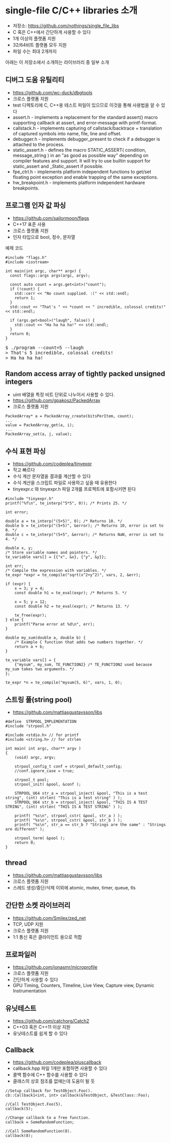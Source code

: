 #  single-file C/C++ libraries 소개
- 저장소: https://github.com/nothings/single_file_libs  
- C 혹은 C++에서 간단하게 사용할 수 있다
- 1개 이상의 플랫폼 지원
- 32/64비트 플랫폼 모두 지원
- 파일 수는 최대 2개까지
  
아래는 이 저장소에서 소개하는 라이브러리 중 일부 소개  

## 디버그 도움 유틸리티
- https://github.com/wc-duck/dbgtools
- 크로스 플랫폼 지원
- test 디렉토리에 C, C++용 테스트 파일이 있으므로 이것을 통해 사용법을 알 수 있다
- assert.h - implements a replacement for the standard assert() macro supporting callback at assert, and error-message with printf-format.
- callstack.h - implements capturing of callstack/backtrace + translation of captured symbols into name, file, line and offset.
- debugger.h - implements debugger_present to check if a debugger is attached to the process.
- static_assert.h - defines the macro STATIC_ASSERT( condition, message_string ) in an "as good as possible way" depending on compiler features and support. It will try to use builtin support for static_assert and _Static_assert if possible.
- fpe_ctrl.h - implements platform independent functions to get/set floating point exception and enable trapping of the same exceptions.
- hw_breakpoint.h - implements platform independent hardware breakpoints. 


## 프로그램 인자 값 파싱
- https://github.com/sailormoon/flags  
- C++17 표준 사용
- 크로스 플랫폼 지원
- 인자 타입으로 bool, 정수, 문자열   
  
예제 코드  
```
#include "flags.h"
#include <iostream>

int main(int argc, char** argv) {
  const flags::args args(argc, argv);

  const auto count = args.get<int>("count");
  if (!count) {
    std::cerr << "No count supplied. :(" << std::endl;
    return 1;
  }
  std::cout << "That's " << *count << " incredible, colossal credits!" << std::endl;

  if (args.get<bool>("laugh", false)) {
    std::cout << "Ha ha ha ha!" << std::endl;
  }
  return 0;
}
```  
  
<pre>
$ ./program --count=5 --laugh
> That's 5 incredible, colossal credits!
> Ha ha ha ha!
</pre>  
  

## Random access array of tightly packed unsigned integers
- uint 배열을 특정 비트 단위로 나누어서 사용할 수 있다.
- https://github.com/gpakosz/PackedArray  
- 크로스 플랫폼 지원
  
```
PackedArray* a = PackedArray_create(bitsPerItem, count);
...
value = PackedArray_get(a, i);
...
PackedArray_set(a, j, value);
```  
  

## 수식 표현 파싱 
- https://github.com/codeplea/tinyexpr  
- 작고 빠르다
- 수식 계산 문자열을 결과를 계산할 수 있다
- 수식 계산을 스크립트 파일로 사용하고 싶을 때 유용한다
- tinyexpr.c 와 tinyexpr.h 파일 2개를 프로젝트에 포함시키면 된다
  
```
#include "tinyexpr.h"
printf("%f\n", te_interp("5*5", 0)); /* Prints 25. */
```  
  
```
int error;

double a = te_interp("(5+5)", 0); /* Returns 10. */
double b = te_interp("(5+5)", &error); /* Returns 10, error is set to 0. */
double c = te_interp("(5+5", &error); /* Returns NaN, error is set to 4. */
```
  
```
double x, y;
/* Store variable names and pointers. */
te_variable vars[] = {{"x", &x}, {"y", &y}};

int err;
/* Compile the expression with variables. */
te_expr *expr = te_compile("sqrt(x^2+y^2)", vars, 2, &err);

if (expr) {
    x = 3; y = 4;
    const double h1 = te_eval(expr); /* Returns 5. */

    x = 5; y = 12;
    const double h2 = te_eval(expr); /* Returns 13. */

    te_free(expr);
} else {
    printf("Parse error at %d\n", err);
}
```
  
```
double my_sum(double a, double b) {
    /* Example C function that adds two numbers together. */
    return a + b;
}

te_variable vars[] = {
    {"mysum", my_sum, TE_FUNCTION2} /* TE_FUNCTION2 used because my_sum takes two arguments. */
};

te_expr *n = te_compile("mysum(5, 6)", vars, 1, 0);
```
  

## 스트링 풀(string pool)
- https://github.com/mattiasgustavsson/libs  
  
```
#define  STRPOOL_IMPLEMENTATION
#include "strpool.h"

#include <stdio.h> // for printf
#include <string.h> // for strlen

int main( int argc, char** argv )
{
    (void) argc, argv;

    strpool_config_t conf = strpool_default_config;
    //conf.ignore_case = true;

    strpool_t pool;
    strpool_init( &pool, &conf );

    STRPOOL_U64 str_a = strpool_inject( &pool, "This is a test string", (int) strlen( "This is a test string" ) );
    STRPOOL_U64 str_b = strpool_inject( &pool, "THIS IS A TEST STRING", (int) strlen( "THIS IS A TEST STRING" ) );

    printf( "%s\n", strpool_cstr( &pool, str_a ) );
    printf( "%s\n", strpool_cstr( &pool, str_b ) );
    printf( "%s\n", str_a == str_b ? "Strings are the same" : "Strings are different" );

    strpool_term( &pool );
    return 0;
}
``` 
  
  
## thread 
- https://github.com/mattiasgustavsson/libs  
- 크로스 플랫폼 지원
- 스레드 생성/중단/삭제 이외에 atomic, mutex, timer, queue, tls 
  

## 간단한 소켓 라이브러리 
- https://github.com/Smilex/zed_net  
- TCP, UDP 지원
- 크로스 플랫폼 지원
- 1:1 통신 혹은 클라이언트 용으로 적합
   
  
## 프로파일러  
- https://github.com/jonasmr/microprofile   
- 크로스 플랫폼 지원
- 간단하게 사용할 수 있다
- GPU Timing, Counters, Timeline, Live View, Capture view, Dynamic Instrumentation
  

## 유닛테스트  
- https://github.com/catchorg/Catch2
- C++03 혹은 C++11 이상 지원
- 유닛테스트를 쉽게 할 수 있다 

  

## Callback
- https://github.com/codeplea/pluscallback  
- callback.hpp 파일 1개만 포함하면 사용할 수 있다
- 콜백 함수에 C++ 함수를 사용할 수 있다
- 클래스의 상호 참조를 없애는데 도움이 될 듯  
         
```
//Setup callback for TestObject.Foo().
cb::Callback1<int, int> callback(&TestObject, &TestClass::Foo);

//Call TestObject.Foo(5).
callback(5);

//Change callback to a free function.
callback = SomeRandomFunction;

//Call SomeRandomFunction(8).
callback(8);
```